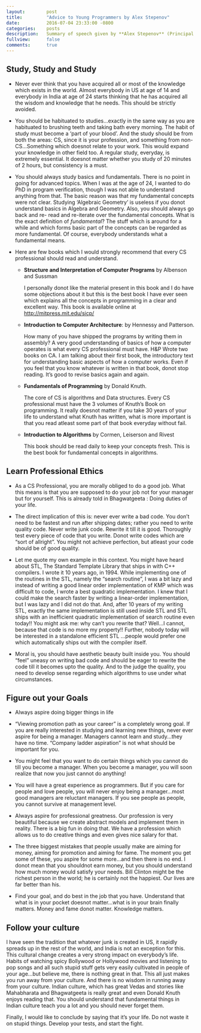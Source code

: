 ```yaml
---
layout:        post
title:         "Advice to Young Programmers by Alex Stepenov"
date:          2016-07-04 23:33:00 -0800
categories:    posts
description:   Summary of speech given by **Alex Stepenov** (Principal Scientist, Adobe Systems), at Adobe India on 30 Nov 2004
fullview:      false
comments:      true
---
```


## Study, Study and Study

- Never ever think that you have acquired all or most of the knowledge which exists in the world. Almost everybody in US at age of 14 and everybody in India at age of 24 starts thinking that he has acquired all the wisdom and knowledge that he needs. This should be strictly avoided.

- You should be habituated to studies...exactly in the same way as you are habituated to brushing teeth and taking bath every morning. The habit of study must become a ‘part of your blood’. And the study should be from both the areas: CS, since it is your profession, and something from non- CS...Something which doesnot relate to your work. This would expand your knowledge in other field too. A regular study, everyday, is extremely essential. It doesnot matter whether you study of 20 minutes of 2 hours, but consistency is a must.

- You should always study basics and fundamentals. There is no point in going for advanced topics. When I was at the age of 24, I wanted to do PhD in program verification, though I was not able to understand anything from that. The basic reason was that my fundamental concepts were not clear. Studying ‘Algebraic Geometry’ is useless if you donot understand basics in Algebra and Geometry. Also, you should always go back and re- read and re-iterate over the fundamental concepts. What is the exact definition of _fundamental_? The stuff which is around for a while and which forms basic part of the concepts can be regarded as more fundamental. Of course, everybody understands what a fundamental means.

- Here are few books which I would strongly recommend that every CS professional should read and understand.

	- **Structure and Interpretation of Computer Programs** by Albenson and Sussman

	  I personally donot like the material present in this book and I do have some objections about it but this is the best book I have ever seen which explains all the concepts in programming in a clear and excellent way. This book is available online at http://mitpress.mit.edu/sicp/

	- **Introduction to Computer Architecture**: by Hennessy and Patterson.

	  How many of you have shipped the programs by writing them in assembly? A very good understanding of basics of how a computer operates is what every CS professional must have. H&P Wrote two books on CA. I am talking about their first book, the introductory text for understanding basic aspects of how a computer works. Even if you feel that you know whatever is written in that book, donot stop reading. It’s good to revise basics again and again.

	- **Fundamentals of Programming** by Donald Knuth.

	  The core of CS is algorithms and Data structures. Every CS professional must have the 3 volumes of Knuth’s Book on programming. It really doesnot matter if you take 30 years of your life to understand what Knuth has written, what is more important is that you read atleast some part of that book everyday without fail.

	- **Introduction to Algorithms** by Cormen, Leiserson and Rivest

	  This book should be read daily to keep your concepts fresh. This is the best book for fundamental concepts in algorithms.

## Learn Professional Ethics

- As a CS Professional, you are morally obliged to do a good job. What this means is that you are supposed to do your job not for your manager but for yourself. This is already told in Bhagwatgeeta : Doing duties of your life.

- The direct implication of this is: never ever write a bad code. You don’t need to be fastest and run after shipping dates; rather you need to write quality code. Never write junk code. Rewrite it till it is good. Thoroughly test every piece of code that you write. Donot write codes which are “sort of allright”. You might not achieve perfection, but atleast your code should be of good quality.

- Let me quote my own example in this context. You might have heard about STL, The Standard Template Library that ships in with C++ compilers. I wrote it 10 years ago, in 1994. While implementing one of the routines in the STL, namely the “search routine”, I was a bit lazy and instead of writing a good linear order implementation of KMP which was difficult to code, I wrote a best quadratic implementation. I knew that I could make the search faster by writing a linear-order implementation, but I was lazy and I did not do that. And, after 10 years of my writing STL, exactly the same implementation is still used inside STL and STL ships with an inefficient quadratic implementation of search routine even today!! You might ask me: why can’t you rewrite that? Well...I cannot, because that code is no more my property!! Further, nobody today will be interested in a standalone efficient STL ...people would prefer one which automatically ships out with the compiler itself.

- Moral is, you should have aesthetic beauty built inside you. You should “feel” uneasy on writing bad code and should be eager to rewrite the code till it becomes upto the quality. And to the judge the quality, you need to develop sense regarding which algorithms to use under what circumstances.

## Figure out your Goals

- Always aspire doing bigger things in life

- “Viewing promotion path as your career” is a completely wrong goal. If you are really interested in studying and learning new things, never ever aspire for being a manager. Managers cannot learn and study...they have no time. “Company ladder aspiration” is not what should be important for you.

- You might feel that you want to do certain things which you cannot do till you become a manager. When you become a manager, you will soon realize that now you just cannot do anything!

- You will have a great experience as programmers. But if you care for people and love people, you will never enjoy being a manager...most good managers are reluctant managers. If you see people as people, you cannot survive at management level.

- Always aspire for professional greatness. Our profession is very beautiful because we create abstract models and implement them in reality. There is a big fun in doing that. We have a profession which allows us to do creative things and even gives nice salary for that.

- The three biggest mistakes that people usually make are aiming for money, aiming for promotion and aiming for fame. The moment you get some of these, you aspire for some more...and then there is no end. I donot mean that you shouldnot earn money, but you should understand how much money would satisfy your needs. Bill Clinton might be the richest person in the world; he is certainly not the happiest. Our lives are far better than his.

- Find your goal, and do best in the job that you have. Understand that what is in your pocket doesnot matter...what is in your brain finally matters. Money and fame donot matter. Knowledge matters.

## Follow your culture

I have seen the tradition that whatever junk is created in US, it rapidly spreads up in the rest of the world, and India is not an exception for this. This cultural change creates a very strong impact on everybody’s life. Habits of watching spicy Bollywood or Hollywood movies and listening to pop songs and all such stupid stuff gets very easily cultivated in people of your age...but believe me, there is nothing great in that. This all just makes you run away from your culture. And there is no wisdom in running away from your culture. Indian culture, which has great Vedas and stories like Mahabharata and Bhagwatgeeta is really great and even Donald Knuth enjoys reading that. You should understand that fundamental things in Indian culture teach you a lot and you should never forget them.

Finally, I would like to conclude by saying that it’s your life. Do not waste it on stupid things. Develop your tests, and start the fight.
